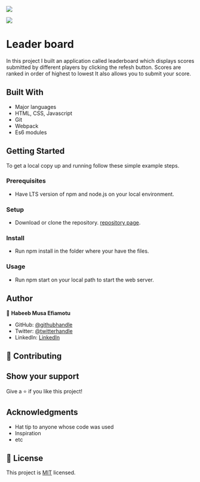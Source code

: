 ![](https://img.shields.io/badge/Microverse-blueviolet)

![](./img/template.jpg)

# Leader board

In this project I built an application called leaderboard which displays scores submitted by different players by clicking the refesh button. Scores are ranked in order of highest to lowest It also allows you to submit your score.

## Built With

- Major languages
- HTML, CSS, Javascript
- Git
- Webpack
- Es6 modules

## Getting Started

To get a local copy up and running follow these simple example steps.

### Prerequisites
- Have LTS version of npm and node.js on your local environment.

### Setup
- Download or clone the repository. [repository page](https://github.com/Efiamotu-1/Leaderboard).

### Install
- Run npm install in the folder where your have the files.

### Usage
- Run npm start on your local path to start the web server.

## Author

👤 **Habeeb Musa Efiamotu**

- GitHub: [@githubhandle](https://github.com/Efiamotu-1)
- Twitter: [@twitterhandle](https://twitter.com/EFYAMOTU)
- LinkedIn: [LinkedIn](https://www.linkedin.com/in/musa-habeeb/)


## 🤝 Contributing

## Show your support

Give a ⭐️ if you like this project!

## Acknowledgments

- Hat tip to anyone whose code was used
- Inspiration
- etc

## 📝 License

This project is [MIT](./MIT.md) licensed.